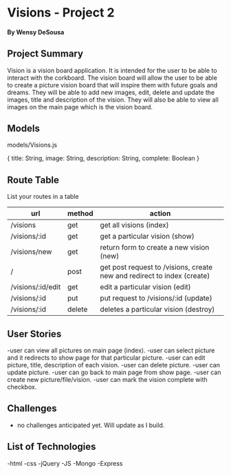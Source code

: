 # Visions - Project 2
#### By Wensy DeSousa

## Project Summary

Vision is a vision board application. It is intended for the user to be able to interact with the corkboard. The vision board will allow the user to be able to create a picture vision board that will inspire them with future goals and dreams. They will be able to add new images, edit, delete and update the images, title and description of the vision. They will also be able to view all images on the main page which is the vision board. 

## Models

models/Visions.js

{
    title: String,
    image: String,
    description: String,
    complete: Boolean
}

## Route Table

List your routes in a table

| url | method | action |
|-----|--------|--------|
| /visions | get | get all visions (index)|
| /visions/:id | get | get a particular vision (show)|
| /visions/new | get | return form to create a new vision (new)|
| / | post | get post request to /visions, create new and redirect to index (create)|
| /visions/:id/edit | get | edit a particular vision (edit)|
| /visions/:id | put | put request to /visions/:id (update)|
| /visions/:id | delete | deletes a particular vision (destroy)|

## User Stories

-user can view all pictures on main page (index).
-user can select picture and it redirects to show page for that particular picture. 
-user can edit picture, title, description of each vision.
-user can delete picture.
-user can update picture.
-user can go back to main page from show page.
-user can create new picture/file/vision. 
-user can mark the vision complete with checkbox.


## Challenges

- no challenges anticipated yet. Will update as I build. 

## List of Technologies

-html
-css
-jQuery
-JS
-Mongo
-Express
